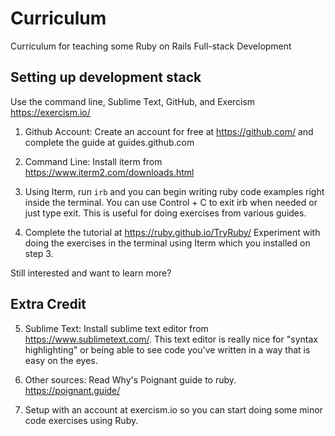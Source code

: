 # Curriculum

Curriculum for teaching some Ruby on Rails Full-stack Development

## Setting up development stack

Use the command line, Sublime Text, GitHub, and Exercism https://exercism.io/

1. Github Account: Create an account for free at https://github.com/ and complete the guide at guides.github.com

2. Command Line: Install iterm from https://www.iterm2.com/downloads.html

3. Using Iterm, run `irb` and you can begin writing ruby code examples right inside the terminal. You can use Control + C to exit irb when needed or just type exit. This is useful for doing exercises from various guides.

4. Complete the tutorial at https://ruby.github.io/TryRuby/ Experiment with doing the exercises in the terminal using Iterm which you installed on step 3.

Still interested and want to learn more?

## Extra Credit

5. Sublime Text: Install sublime text editor from https://www.sublimetext.com/. This text editor is really nice for "syntax highlighting" or being able to see code you've written in a way that is easy on the eyes.

6. Other sources: Read Why's Poignant guide to ruby. https://poignant.guide/

7. Setup with an account at exercism.io so you can start doing some minor code exercises using Ruby.


